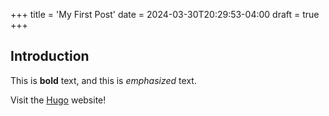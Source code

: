 +++
title = 'My First Post'
date = 2024-03-30T20:29:53-04:00
draft = true
+++

## Introduction

This is **bold** text, and this is *emphasized* text.

Visit the [Hugo](https://gohugo.io) website!